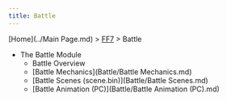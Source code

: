 ```yaml
---
title: Battle
---
```


[Home](../Main Page.md) > [FF7](../FF7.md) > Battle

-   The Battle Module
    -   Battle Overview
    -   [Battle Mechanics](Battle/Battle Mechanics.md)
    -   [Battle Scenes (scene.bin)](Battle/Battle Scenes.md)
    -   [Battle Animation (PC)](Battle/Battle Animation (PC).md)
